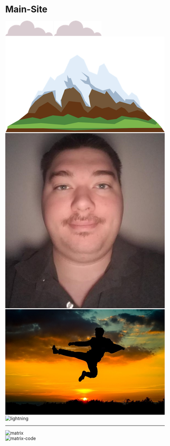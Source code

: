 # Main-Site
<body>
    <img class="top-cloud" src="https://raw.githubusercontent.com/mattk24/Main-Site/master/cloud.png" alt="cloud-img">
    <img class="bottom-cloud" src="https://raw.githubusercontent.com/mattk24/Main-Site/master/cloud.png" alt="cloud-img">
    <img src="https://raw.githubusercontent.com/mattk24/Main-Site/master/mountain.png" alt="mountain-img">
    <img class="profile-picture" src="https://raw.githubusercontent.com/mattk24/Main-Site/master/thumbnail2.jpg" alt="matthews profile picture">
    <img class="martial-arts" src="https://raw.githubusercontent.com/mattk24/Main-Site/master/martial-arts.jpg" alt="martial-arts">
    <img class="lightning" src="https://media.giphy.com/media/vt2UahsYgKKIg/giphy.gif" alt="lightning">
  </div>
  <hr>
  <div class="skills">
    <div class="skill-row">
      <img class="gif" src="https://media.giphy.com/media/3o7btNhMBytxAM6YBa/giphy.gif" alt="matrix">
    </div>
    <div class="skill-row">
      <img class="matrix-code" src="https://media.giphy.com/media/10zxDv7Hv5RF9C/giphy.gif" alt="matrix-code">
    </div>
  </div>
  </body>
